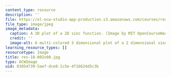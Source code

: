 ```yaml
---
content_type: resource
description: ''
file: https://ol-ocw-studio-app-production.s3.amazonaws.com/courses/res-18-002-introduction-to-matlab-spring-2008/830547395aefdce81c5e4f16624d5c3b_res-18-002s08.jpg
file_type: image/jpeg
image_metadata:
  caption: A 3D plot of a 2D sinc function. (Image by MIT OpenCourseWare.)
  credit: ''
  image-alt: A multi-colored 3 dimensional plot of a 2 dimensional sinc function.
learning_resource_types: []
resourcetype: Image
title: res-18-002s08.jpg
type: OCWImage
uid: 83054739-5aef-dce8-1c5e-4f16624d5c3b
---
```

